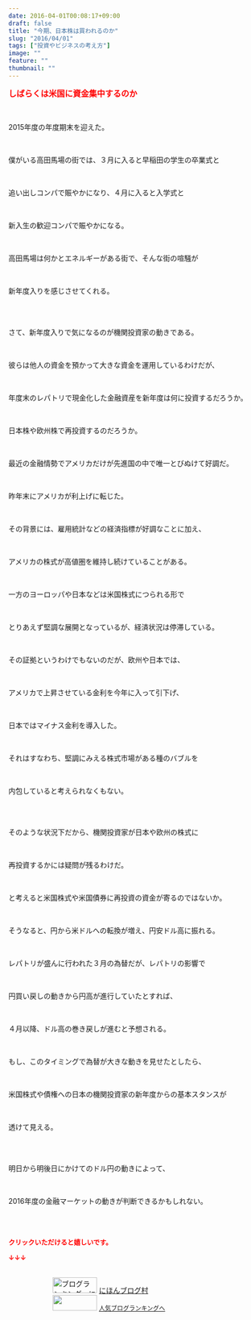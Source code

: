 ```yaml
---
date: 2016-04-01T00:08:17+09:00
draft: false
title: "今期、日本株は買われるのか"
slug: "2016/04/01"
tags: ["投資やビジネスの考え方"]
image: ""
feature: ""
thumbnail: ""
---
```

<p><font color="#ff0000" size="3"><strong>しばらくは米国に資金集中するのか</strong></font></p><br/><p>2015年度の年度期末を迎えた。<br/></p><br/><p>僕がいる高田馬場の街では、３月に入ると早稲田の学生の卒業式と<br/></p><br/><p>追い出しコンパで賑やかになり、４月に入ると入学式と<br/></p><br/><p>新入生の歓迎コンパで賑やかになる。<br/></p><br/><p>高田馬場は何かとエネルギーがある街で、そんな街の喧騒が<br/></p><br/><p>新年度入りを感じさせてくれる。</p><br/><br/><p>さて、新年度入りで気になるのが機関投資家の動きである。<br/></p><br/><p>彼らは他人の資金を預かって大きな資金を運用しているわけだが、<br/></p><br/><p>年度末のレパトリで現金化した金融資産を新年度は何に投資するだろうか。<br/></p><br/><p>日本株や欧州株で再投資するのだろうか。<br/></p><br/><p>最近の金融情勢でアメリカだけが先進国の中で唯一とびぬけて好調だ。<br/></p><br/><p>昨年末にアメリカが利上げに転じた。<br/></p><br/><p>その背景には、雇用統計などの経済指標が好調なことに加え、<br/></p><br/><p>アメリカの株式が高値圏を維持し続けていることがある。<br/></p><br/><p>一方のヨーロッパや日本などは米国株式につられる形で<br/></p><br/><p>とりあえず堅調な展開となっているが、経済状況は停滞している。<br/></p><br/><p>その証拠というわけでもないのだが、欧州や日本では、<br/></p><br/><p>アメリカで上昇させている金利を今年に入って引下げ、<br/></p><br/><p>日本ではマイナス金利を導入した。<br/></p><br/><p>それはすなわち、堅調にみえる株式市場がある種のバブルを<br/></p><br/><p>内包していると考えられなくもない。<br/><br/></p><br/><p>そのような状況下だから、機関投資家が日本や欧州の株式に<br/></p><br/><p>再投資するかには疑問が残るわけだ。<br/></p><br/><p>と考えると米国株式や米国債券に再投資の資金が寄るのではないか。<br/></p><br/><p>そうなると、円から米ドルへの転換が増え、円安ドル高に振れる。<br/></p><br/><p>レパトリが盛んに行われた３月の為替だが、レパトリの影響で<br/></p><br/><p>円買い戻しの動きから円高が進行していたとすれば、<br/></p><br/><p>４月以降、ドル高の巻き戻しが進むと予想される。<br/></p><br/><p>もし、このタイミングで為替が大きな動きを見せたとしたら、<br/></p><br/><p>米国株式や債権への日本の機関投資家の新年度からの基本スタンスが<br/></p><br/><p>透けて見える。<br/></p><br/><br/><p>明日から明後日にかけてのドル円の動きによって、<br/></p><br/><p>2016年度の金融マーケットの動きが判断できるかもしれない。<br/></p><br/><br/><p><font color="#ff0000" size="2"><strong>クリックいただけると嬉しいです。<br/></strong></font></p><p><font color="#ff0000" size="2"><strong>↓↓↓</strong></font></p><p><br/><a href="ranking.html" target="_blank"><img border="0" alt="ブログランキング・にほんブログ村へ" src="data:image/svg+xml;charset=utf-8,%3Csvg%20xmlns%3D%22http%3A%2F%2Fwww.w3.org%2F2000%2Fsvg%22%20title%3D%22Placeholder%20for%20Images%22%20role%3D%22presentation%22%20viewBox%3D%220%200%2088%2031%22%20%2F%3E" width="88" height="31" data-src="https://img-proxy.blog-video.jp/images?url=http%3A%2F%2Fwww.blogmura.com%2Fimg%2Fwww88_31.gif" style="aspect-ratio: auto 88 / 31;"/><noscript><img border="0" alt="ブログランキング・にほんブログ村へ" src="https://img-proxy.blog-video.jp/images?url=http%3A%2F%2Fwww.blogmura.com%2Fimg%2Fwww88_31.gif" width="88" height="31"></noscript></a> <a href="ranking.html" target="_blank">にほんブログ村</a> <br/><a title="人気ブログランキングへ" href="link.php?1804582"><img border="0" src="data:image/svg+xml;charset=utf-8,%3Csvg%20xmlns%3D%22http%3A%2F%2Fwww.w3.org%2F2000%2Fsvg%22%20title%3D%22Placeholder%20for%20Images%22%20role%3D%22presentation%22%20viewBox%3D%220%200%2088%2031%22%20%2F%3E" width="88" height="31" data-src="https://blog.with2.net/img/banner/banner_22.gif" style="aspect-ratio: auto 88 / 31;"/><noscript><img border="0" src="https://blog.with2.net/img/banner/banner_22.gif" width="88" height="31"></noscript></a> <a style="FONT-SIZE: 12px" href="link.php?1804582">人気ブログランキングへ</a> </p>

